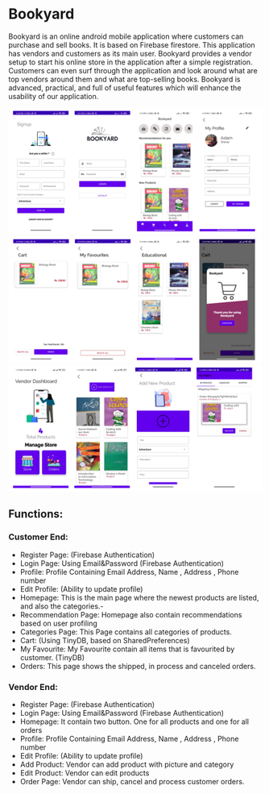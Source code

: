 # Bookyard


Bookyard is an online android mobile application where customers can purchase and sell books. It is based on Firebase firestore. This application has vendors and customers as its main user. Bookyard provides a vendor
setup to start his online store in the application after a simple registration. Customers can even surf through the application and look around what are top vendors around them and
what are top-selling books. 
Bookyard is advanced, practical, and full of useful features which will enhance the usability of our application.

![Screenshot1](readimg1.png)
![Screenshot2](readimg2.png)
![Screenshot3](readimg3.png)

## Functions: 
### Customer End:
- Register Page:  (Firebase Authentication)
- Login Page:  Using Email&Password (Firebase Authentication)
- Profile:  Profile Containing Email Address, Name , Address , Phone number 
- Edit Profile: (Ability to update profile)
- Homepage: This is the main page where the newest products are listed, and also the categories.-
- Recommendation Page: Homepage also contain recommendations based on user profiling
- Categories Page: This Page contains all categories of products.
- Cart: (Using TinyDB, based on SharedPreferences)
- My Favourite: My Favourite contain all items that is favourited by customer. (TinyDB)
- Orders: This page shows the shipped, in process and canceled orders.

### Vendor End:
- Register Page:  (Firebase Authentication)
- Login Page:  Using Email&Password (Firebase Authentication)
- Homepage: It contain two button. One for all products and one for all orders
- Profile:  Profile Containing Email Address, Name , Address , Phone number
- Edit Profile: (Ability to update profile)
- Add Product: Vendor can add product with picture and category
- Edit Product: Vendor can edit products
- Order Page: Vendor can ship, cancel and process customer orders. 

